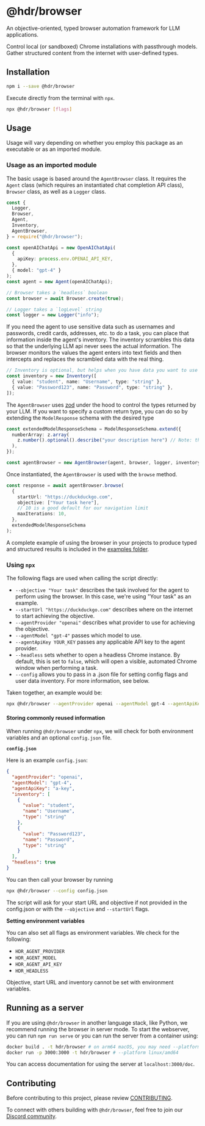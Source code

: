 # @hdr/browser

An objective-oriented, typed browser automation framework for LLM applications.

Control local (or sandboxed) Chrome installations with passthrough models. Gather structured content from the internet with user-defined types.

## Installation

```bash
npm i --save @hdr/browser
```

Execute directly from the terminal with `npx`.

```bash
npx @hdr/browser [flags]
```

## Usage

Usage will vary depending on whether you employ this package as an executable or as an imported module.

### Usage as an imported module

The basic usage is based around the `AgentBrowser` class. It requires the `Agent` class (which requires an instantiated chat completion API class), `Browser` class, as well as a `Logger` class.

```ts
const {
  Logger,
  Browser,
  Agent,
  Inventory,
  AgentBrowser,
} = require("@hdr/browser");

const openAIChatApi = new OpenAIChatApi(
  {
    apiKey: process.env.OPENAI_API_KEY,
  },
  { model: "gpt-4" }
);
const agent = new Agent(openAIChatApi);

// Browser takes a `headless` boolean
const browser = await Browser.create(true);

// Logger takes a `logLevel` string
const logger = new Logger("info");
```

If you need the agent to use sensitive data such as usernames and passwords, credit cards, addresses, etc. to do a task, you can place that information inside the agent's inventory. The inventory scrambles this data so that the underlying LLM api never sees the actual information. The browser monitors the values the agent enters into text fields and then intercepts and replaces the scrambled data with the real thing.

```ts
// Inventory is optional, but helps when you have data you want to use for the objective
const inventory = new Inventory([
  { value: "student", name: "Username", type: "string" },
  { value: "Password123", name: "Password", type: "string" },
]);
```

The `AgentBrowser` uses [zod](https://github.com/colinhacks/zod) under the hood to control the types returned by your LLM. If you want to specify a custom return type, you can do so by extending the `ModelResponse` schema with the desired type

```ts
const extendedModelResponseSchema = ModelResponseSchema.extend({
  numberArray: z.array(
    z.number().optional().describe("your description here") // Note: the description is important since it tells the LLM what kind of data is important
  ),
});
```

```ts
const agentBrowser = new AgentBrowser(agent, browser, logger, inventory);
```

Once instantiated, the `AgentBrowser` is used with the `browse` method.

```ts
const response = await agentBrowser.browse(
  {
    startUrl: "https://duckduckgo.com",
    objective: ["Your task here"],
    // 10 is a good default for our navigation limit
    maxIterations: 10,
  },
  extendedModelResponseSchema
);
```

A complete example of using the browser in your projects to produce typed and structured results is included in the [examples folder](/examples/).

### Using `npx`

The following flags are used when calling the script directly:

- `--objective "Your task"` describes the task involved for the agent to perform using the browser. In this case, we're using "Your task" as an example.
- `--startUrl "https://duckduckgo.com"` describes where on the internet to start achieving the objective.
- `--agentProvider "openai"` describes what provider to use for achieving the objective.
- `--agentModel "gpt-4"` passes which model to use.
- `--agentApiKey YOUR_KEY` passes any applicable API key to the agent provider.
- `--headless` sets whether to open a headless Chrome instance. By default, this is set to `false`, which will open a visible, automated Chrome window when performing a task.
- `--config` allows you to pass in a .json file for setting config flags and user data inventory. For more information, see below.

Taken together, an example would be:

```bash
npx @hdr/browser --agentProvider openai --agentModel gpt-4 --agentApiKey [key] --objective "how many editors are on wikipedia?" --startUrl "https://google.com"
```

#### Storing commonly reused information

When running `@hdr/browser` under `npx`, we will check for both environment variables and an optional `config.json` file.

**`config.json`**

Here is an example `config.json`:

```json
{
  "agentProvider": "openai",
  "agentModel": "gpt-4",
  "agentApiKey": "a-key",
  "inventory": [
    {
      "value": "student",
      "name": "Username",
      "type": "string"
    },
    {
      "value": "Password123",
      "name": "Password",
      "type": "string"
    }
  ],
  "headless": true
}
```

You can then call your browser by running

```bash
npx @hdr/browser --config config.json
```

The script will ask for your start URL and objective if not provided in the config.json or with the `--objective` and `--startUrl` flags.

**Setting environment variables**

You can also set all flags as environment variables. We check for the following:

- `HDR_AGENT_PROVIDER`
- `HDR_AGENT_MODEL`
- `HDR_AGENT_API_KEY`
- `HDR_HEADLESS`

Objective, start URL and inventory cannot be set with environment variables.

## Running as a server

If you are using `@hdr/browser` in another language stack, like Python, we recommend running the browser in server mode. To start the webserver, you can run `npm run serve` or you can run the server from a container using:

```sh
docker build . -t hdr/browser # on arm64 macOS, you may need --platform linux/amd64
docker run -p 3000:3000 -t hdr/browser # --platform linux/amd64
```

You can access documentation for using the server at `localhost:3000/doc`.

## Contributing

Before contributing to this project, please review [CONTRIBUTING](/CONTRIBUTING).

To connect with others building with `@hdr/browser`, feel free to join our [Discord community](https://discord.gg/SpE7urUEmH).

